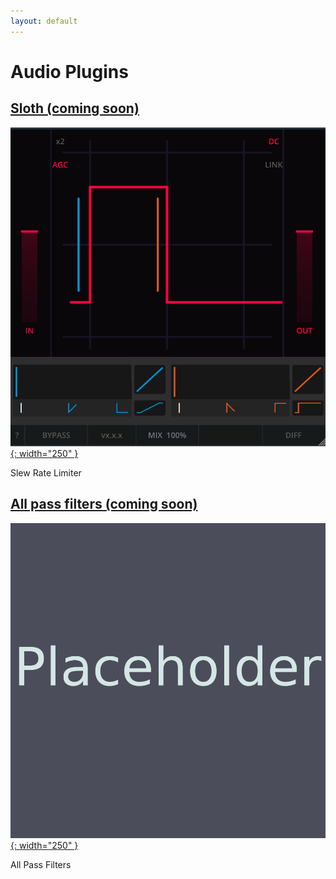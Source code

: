 ```yaml
---
layout: default
---
```


# Audio Plugins

## [Sloth (coming soon)](/sloth)

[![Sloth Screenstho](/assets/images/sloth.png){: width="250" }](/sloth)

Slew Rate Limiter

## [All pass filters (coming soon)](/allpass_filters)

[![Sloth Screenstho](/assets/images/placeholder.png){: width="250" }](/allpass_filters)

All Pass Filters

